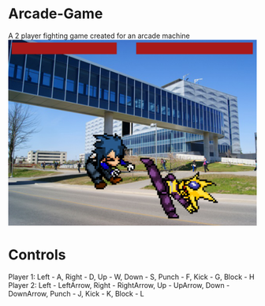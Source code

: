 # Arcade-Game
A 2 player fighting game created for an arcade machine
![image](https://github.com/Fronq/Arcade-Game/blob/master/img/Arcadegame.png)

# Controls
Player 1: Left - A, Right - D, Up - W, Down - S, Punch - F, Kick - G, Block - H  
Player 2: Left - LeftArrow, Right - RightArrow, Up - UpArrow, Down - DownArrow, Punch - J, Kick - K, Block - L
